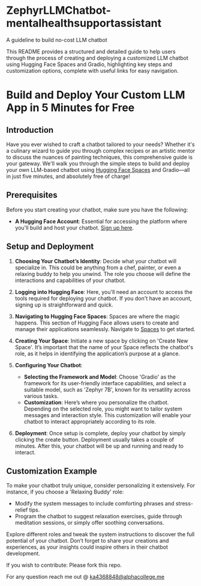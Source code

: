 # ZephyrLLMChatbot-mentalhealthsupportassistant
A guideline to build no-cost LLM chatbot 

This README provides a structured and detailed guide to help users through the process of creating and deploying a customized LLM chatbot using Hugging Face Spaces and Gradio, highlighting key steps and customization options, complete with useful links for easy navigation.


# Build and Deploy Your Custom LLM App in 5 Minutes for Free

## Introduction
Have you ever wished to craft a chatbot tailored to your needs? Whether it's a culinary wizard to guide you through complex recipes or an artistic mentor to discuss the nuances of painting techniques, this comprehensive guide is your gateway. We'll walk you through the simple steps to build and deploy your own LLM-based chatbot using [Hugging Face Spaces](https://huggingface.co/spaces) and Gradio—all in just five minutes, and absolutely free of charge!

## Prerequisites
Before you  start creating your chatbot, make sure you have the following:
- **A Hugging Face Account**: Essential for accessing the platform where you'll build and host your chatbot. [Sign up here](https://huggingface.co/join).

## Setup and Deployment
1. **Choosing Your Chatbot’s Identity**: Decide what your chatbot will specialize in. This could be anything from a chef, painter, or even a relaxing buddy to help you unwind. The role you choose will define the interactions and capabilities of your chatbot.

2. **Logging into Hugging Face**:  Here, you'll need an account to access the tools required for deploying your chatbot. If you don't have an account, signing up is straightforward and quick.

3. **Navigating to Hugging Face Spaces**: Spaces are where the magic happens. This section of Hugging Face allows users to create and manage their applications seamlessly. Navigate to [Spaces](https://huggingface.co/spaces) to get started.

4. **Creating Your Space**: Initiate a new space by clicking on 'Create New Space'. It’s important that the name of your Space reflects the chatbot's role, as it helps in identifying the application’s purpose at a glance.

5. **Configuring Your Chatbot**:
   - **Selecting the Framework and Model**: Choose 'Gradio' as the framework for its user-friendly interface capabilities, and select a suitable model, such as 'Zephyr 7B', known for its versatility across various tasks.
   - **Customization**: Here’s where you personalize the chatbot. Depending on the selected role, you might want to tailor system messages and interaction style. This customization will enable your chatbot to interact appropriately according to its role.

6. **Deployment**: Once setup is complete, deploy your chatbot by simply clicking the create button. Deployment usually takes a couple of minutes. After this, your chatbot will be up and running and ready to interact.

## Customization Example
To make your chatbot truly unique, consider personalizing it extensively. For instance, if you choose a 'Relaxing Buddy' role:
- Modify the system messages to include comforting phrases and stress-relief tips.
- Program the chatbot to suggest relaxation exercises, guide through meditation sessions, or simply offer soothing conversations.

 Explore different roles and tweak the system instructions to discover the full potential of your chatbot. Don’t forget to share your creations and experiences, as your insights could inspire others in their chatbot development.

 If you wish to contribute: Please fork this repo. 

 For any question reach me out @ ka4368848@alphacollege.me


